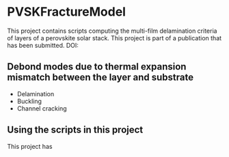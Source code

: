 # PVSKFractureModel
This project contains scripts computing the multi-film delamination criteria of layers of a perovskite solar stack.
This project is part of a publication that has been submitted. DOI:

## Debond modes due to thermal expansion mismatch between the layer and substrate
- Delamination
- Buckling
- Channel cracking

## Using the scripts in this project
This project has 

